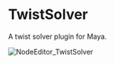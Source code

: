 # TwistSolver
A twist solver plugin for Maya.  
  
![NodeEditor_TwistSolver](https://github.com/user-attachments/assets/1b392b51-416c-498a-a3c4-620046e65eaf)
